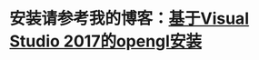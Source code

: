 # 安装请参考我的博客：[基于Visual Studio 2017的opengl安装](https://blog.csdn.net/weixin_44848751/article/details/124830818?spm=1001.2014.3001.5501)
